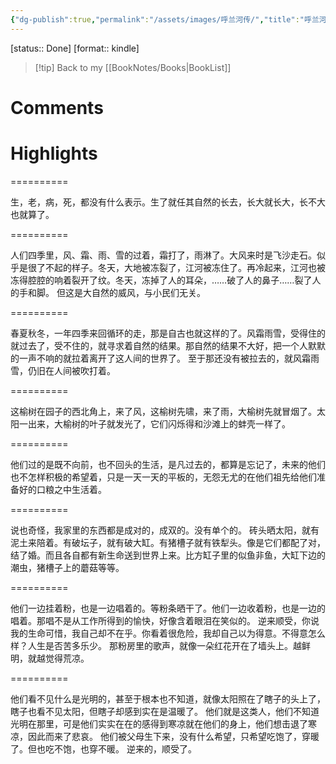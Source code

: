```yaml
---
{"dg-publish":true,"permalink":"/assets/images/呼兰河传/","title":"呼兰河传","noteIcon":""}
---
```


[status:: Done]
[format:: kindle]

>[!tip] Back to my [[BookNotes/Books\|BookList]]

# Comments

# Highlights

==========

生，老，病，死，都没有什么表示。生了就任其自然的长去，长大就长大，长不大也就算了。

==========

人们四季里，风、霜、雨、雪的过着，霜打了，雨淋了。大风来时是飞沙走石。似乎是很了不起的样子。冬天，大地被冻裂了，江河被冻住了。再冷起来，江河也被冻得腔腔的响着裂开了纹。冬天，冻掉了人的耳朵，……破了人的鼻子……裂了人的手和脚。 但这是大自然的威风，与小民们无关。

==========

春夏秋冬，一年四季来回循环的走，那是自古也就这样的了。风霜雨雪，受得住的就过去了，受不住的，就寻求着自然的结果。那自然的结果不大好，把一个人默默的一声不响的就拉着离开了这人间的世界了。 至于那还没有被拉去的，就风霜雨雪，仍旧在人间被吹打着。

==========

这榆树在园子的西北角上，来了风，这榆树先啸，来了雨，大榆树先就冒烟了。太阳一出来，大榆树的叶子就发光了，它们闪烁得和沙滩上的蚌壳一样了。

==========

他们过的是既不向﻿前，也不回头的生活，是凡过去的，都算是忘记了，未来的他们也不怎样积极的希望着，只是一天一天的平板的，无怨无尤的在他们祖先给他们准备好的口粮之中生活着。

==========


说也奇怪，我家里的东西都是成对的，成双的。没有单个的。 砖头晒太阳，就有泥土来陪着。有破坛子，就有破大缸。有猪槽子就有铁犁头。像是它们都配了对，结了婚。而且各自都有新生命送到世界上来。比方缸子里的似鱼非鱼，大缸下边的潮虫，猪槽子上的蘑菇等等。

==========

他们一边挂着粉，也是一边唱着的。等粉条晒干了。他们一边收着粉，也是一边的唱着。那唱不是从工作所得到的愉快，好像含着眼泪在笑似的。 逆来顺受，你说我的生命可惜，我自己却不在乎。你看着很危险，我却自己以为得意。不得意怎么样？人生是否苦多乐少。 那粉房里的歌声，就像一朵红花开在了墙头上。越鲜明，就越觉得荒凉。

==========

他们看不见什么是光明的，甚至于根本也不知道，就像太阳照在了瞎子的头上了，瞎子也看不见太阳，但瞎子却感到实在是温暖了。 他们就是这类人，他们不知道光明在那里，可是他们实实在在的感得到寒凉就在他们的身上，他们想击退了寒凉，因此而来了悲哀。 他们被父母生下来，没有什么希望，只希望吃饱了，穿暖了。但也吃不饱，也穿不暖。 逆来的，顺受了。